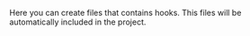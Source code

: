 Here you can create files that contains hooks. This files will be automatically included in the project.